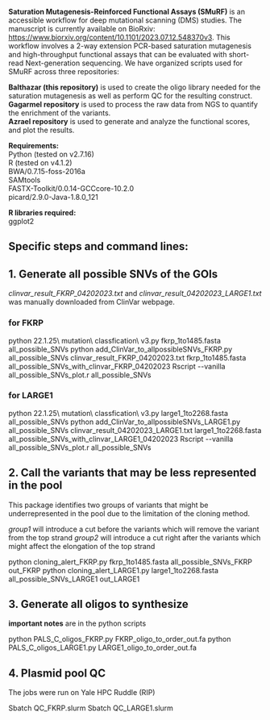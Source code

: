 **Saturation Mutagenesis-Reinforced Functional Assays (SMuRF)** is an accessible workflow for deep mutational scanning (DMS) studies. The manuscript is currently available on BioRxiv: https://www.biorxiv.org/content/10.1101/2023.07.12.548370v3. This workflow involves a 2-way extension PCR-based saturation mutagenesis and high-throughput functional assays that can be evaluated with short-read Next-generation sequencing. We have organized scripts used for SMuRF across three repositories:

**Balthazar (this repository)** is used to create the oligo library needed for the saturation mutagenesis as well as perform QC for the resulting construct.    
**Gagarmel repository** is used to process the raw data from NGS to quantify the enrichment of the variants.    
**Azrael repository** is used to generate and analyze the functional scores, and plot the results.   

**Requirements:**    
Python (tested on v2.7.16)    
R (tested on v4.1.2)    
BWA/0.7.15-foss-2016a    
SAMtools    
FASTX-Toolkit/0.0.14-GCCcore-10.2.0    
picard/2.9.0-Java-1.8.0_121    

**R libraries required:**    
ggplot2    

## Specific steps and command lines:


## 1. Generate all possible SNVs of the GOIs


*clinvar_result_FKRP_04202023.txt* and *clinvar_result_04202023_LARGE1.txt* was manually downloaded from ClinVar webpage.

### for FKRP

python 22.1.25\ mutation\ classfication\ v3.py fkrp_1to1485.fasta all_possible_SNVs
python add_ClinVar_to_allpossibleSNVs_FKRP.py all_possible_SNVs clinvar_result_FKRP_04202023.txt fkrp_1to1485.fasta all_possible_SNVs_with_clinvar_FKRP_04202023
Rscript --vanilla all_possible_SNVs_plot.r all_possible_SNVs

### for LARGE1

python 22.1.25\ mutation\ classfication\ v3.py large1_1to2268.fasta all_possible_SNVs
python add_ClinVar_to_allpossibleSNVs_LARGE1.py all_possible_SNVs clinvar_result_04202023_LARGE1.txt large1_1to2268.fasta all_possible_SNVs_with_clinvar_LARGE1_04202023
Rscript --vanilla all_possible_SNVs_plot.r all_possible_SNVs


## 2. Call the variants that may be less represented in the pool

This package identifies two groups of variants that might be underrepresented in the pool due to the limitation of the cloning method.

*group1* will introduce a cut before the variants which will remove the variant from the top strand
*group2* will introduce a cut right after the variants which might affect the elongation of the top strand

python cloning_alert_FKRP.py fkrp_1to1485.fasta all_possible_SNVs_FKRP out_FKRP
python cloning_alert_LARGE1.py large1_1to2268.fasta all_possible_SNVs_LARGE1 out_LARGE1

## 3. Generate all oligos to synthesize

**important notes** are in the python scripts

python PALS_C_oligos_FKRP.py FKRP_oligo_to_order_out.fa
python PALS_C_oligos_LARGE1.py LARGE1_oligo_to_order_out.fa

## 4. Plasmid pool QC

The jobs were run on Yale HPC Ruddle (RIP)

Sbatch QC_FKRP.slurm
Sbatch QC_LARGE1.slurm

